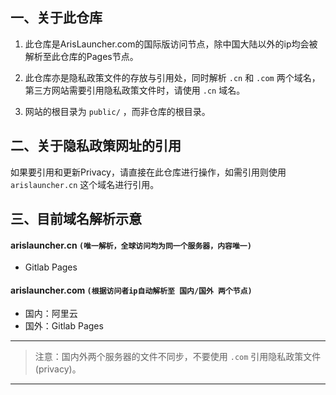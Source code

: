 ## 一、关于此仓库

1. 此仓库是ArisLauncher.com的国际版访问节点，除中国大陆以外的ip均会被解析至此仓库的Pages节点。

2. 此仓库亦是隐私政策文件的存放与引用处，同时解析 `.cn` 和 `.com` 两个域名，第三方网站需要引用隐私政策文件时，请使用 `.cn` 域名。

3. 网站的根目录为 `public/` ，而非仓库的根目录。

## 二、关于隐私政策网址的引用

如果要引用和更新Privacy，请直接在此仓库进行操作，如需引用则使用 `arislauncher.cn` 这个域名进行引用。

## 三、目前域名解析示意

#### arislauncher.cn `(唯一解析，全球访问均为同一个服务器，内容唯一)`
- Gitlab Pages

#### arislauncher.com `(根据访问者ip自动解析至 国内/国外 两个节点)`
- 国内：阿里云
- 国外：Gitlab Pages


---


> 注意：国内外两个服务器的文件不同步，不要使用 `.com` 引用隐私政策文件(privacy)。

---
